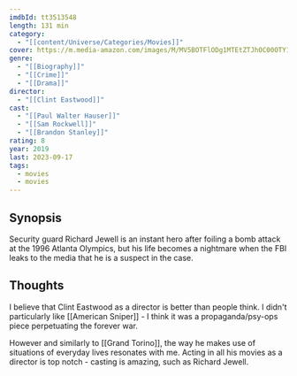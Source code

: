 ```yaml
---
imdbId: tt3513548
length: 131 min
category:
  - "[[content/Universe/Categories/Movies]]"
cover: https://m.media-amazon.com/images/M/MV5BOTFlODg1MTEtZTJhOC00OTY1LWE0YzctZjRlODdkYWY5ZDM4XkEyXkFqcGdeQXVyNjU1NzU3MzE@._V1_SX300.jpg
genre:
  - "[[Biography]]"
  - "[[Crime]]"
  - "[[Drama]]"
director:
  - "[[Clint Eastwood]]"
cast:
  - "[[Paul Walter Hauser]]"
  - "[[Sam Rockwell]]"
  - "[[Brandon Stanley]]"
rating: 8
year: 2019
last: 2023-09-17
tags:
  - movies
  - movies
---
```

## Synopsis
Security guard Richard Jewell is an instant hero after foiling a bomb attack at the 1996 Atlanta Olympics, but his life becomes a nightmare when the FBI leaks to the media that he is a suspect in the case.

## Thoughts

I believe that Clint Eastwood as a director is better than people think. I didn't particularly like [[American Sniper]] - I think it was a propaganda/psy-ops piece perpetuating the forever war. 

However and similarly to [[Grand Torino]], the way he makes use of situations of everyday lives resonates with me. Acting in all his movies as a director is top notch - casting is amazing, such as Richard Jewell. 



